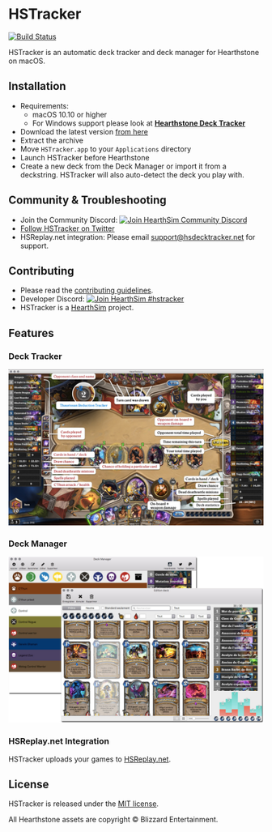 # HSTracker
[![Build Status](https://travis-ci.org/HearthSim/HSTracker.svg?branch=master)](https://travis-ci.org/HearthSim/HSTracker)

HSTracker is an automatic deck tracker and deck manager for Hearthstone on macOS.


## Installation
- Requirements:
  - macOS 10.10 or higher
  - For Windows support please look at [**Hearthstone Deck Tracker**](https://github.com/HearthSim/Hearthstone-Deck-Tracker/)
- Download the latest version [from here](https://hsdecktracker.net/hstracker/download/)
- Extract the archive
- Move `HSTracker.app` to your `Applications` directory
- Launch HSTracker before Hearthstone
- Create a new deck from the Deck Manager or import it from a deckstring. HSTracker will also auto-detect the deck you play with.


## Community & Troubleshooting
- Join the Community Discord: [![Join HearthSim Community Discord](https://discordapp.com/api/guilds/265636998700728321/widget.png)](https://discord.gg/hearthsim)
- [Follow HSTracker on Twitter](https://twitter.com/hstracker_mac)
- HSReplay.net integration: Please email <support@hsdecktracker.net> for support.


## Contributing
- Please read the [contributing guidelines](https://github.com/HearthSim/HSTracker/blob/master/CONTRIBUTING.md).
- Developer Discord: [![Join HearthSim #hstracker](https://img.shields.io/badge/discord-join%20chat-blue.svg)](https://discord.gg/hearthsim-devs)
- HSTracker is a [HearthSim](https://hearthsim.info) project.


## Features
### Deck Tracker
![Deck Tracker](https://github.com/HearthSim/HSTracker/blob/master/hstracker.jpg)

### Deck Manager
![Deck Manager](https://github.com/HearthSim/HSTracker/blob/master/manager.jpg)


### HSReplay.net Integration
HSTracker uploads your games to [HSReplay.net](https://hsreplay.net).


## License
HSTracker is released under the [MIT license](LICENSE).

All Hearthstone assets are copyright © Blizzard Entertainment.
